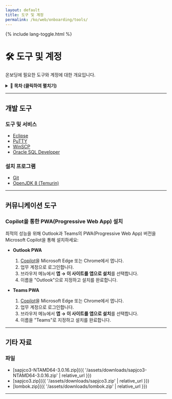 ```yaml
---
layout: default
title: 도구 및 계정
permalink: /ko/web/onboarding/tools/
---
```


<link rel="stylesheet" href="{{ '/assets/css/custom.css' | relative_url }}">
{% include lang-toggle.html %}

# 🛠 도구 및 계정

온보딩에 필요한 도구와 계정에 대한 개요입니다.  

<details markdown="1">
  <summary><strong>📑 목차 (클릭하여 펼치기)</strong></summary>

- [개발 도구](#개발-도구)
- [커뮤니케이션 도구](#커뮤니케이션-도구)
- [기타 자료](#기타-자료)

</details>

---

## 개발 도구

### 도구 및 서비스
- [Eclipse](https://www.eclipse.org/downloads/packages/)  
- [PuTTY](https://www.putty.org/)  
- [WinSCP](https://winscp.net/eng/downloads.php)  
- [Oracle SQL Developer](https://www.oracle.com/database/sqldeveloper/technologies/download/)  

### 설치 프로그램
- [Git](https://git-scm.com/downloads)  
- [OpenJDK 8 (Temurin)](https://adoptium.net/temurin/releases/?version=8)  

---

## 커뮤니케이션 도구

### Copilot을 통한 PWA(Progressive Web App) 설치

최적의 성능을 위해 Outlook과 Teams의 PWA(Progressive Web App) 버전을 Microsoft Copilot을 통해 설치하세요:

- **Outlook PWA**  
  1. [Copilot](https://copilot.microsoft.com/)을 Microsoft Edge 또는 Chrome에서 엽니다.  
  2. 업무 계정으로 로그인합니다.  
  3. 브라우저 메뉴에서 **앱 → 이 사이트를 앱으로 설치**를 선택합니다.  
  4. 이름을 "Outlook"으로 지정하고 설치를 완료합니다.  

- **Teams PWA**  
  1. [Copilot](https://copilot.microsoft.com/)을 Microsoft Edge 또는 Chrome에서 엽니다.  
  2. 업무 계정으로 로그인합니다.  
  3. 브라우저 메뉴에서 **앱 → 이 사이트를 앱으로 설치**를 선택합니다.  
  4. 이름을 "Teams"로 지정하고 설치를 완료합니다.

---

## 기타 자료

### 파일
- [sapjco3-NTAMD64-3.0.16.zip]({{ '/assets/downloads/sapjco3-NTAMD64-3.0.16.zip' | relative_url }})
- [sapjco3.zip]({{ '/assets/downloads/sapjco3.zip' | relative_url }})
- [lombok.zip]({{ '/assets/downloads/lombok.zip' | relative_url }}) 

---
